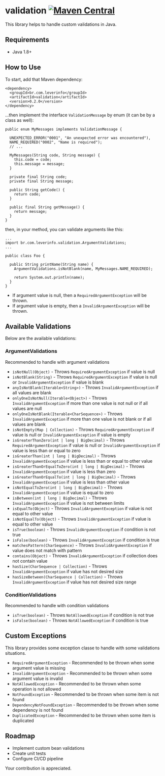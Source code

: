 # validation [![Maven Central](https://img.shields.io/maven-central/v/br.com.leverinfo/validation.svg?label=Maven%20Central)](https://search.maven.org/search?q=g:%22br.com.leverinfo%22%20AND%20a:%22validation%22)

This library helps to handle custom validations in Java.

## Requirements

- Java 1.8+

## How to Use

To start, add that Maven dependency:

```
<dependency>
  <groupId>br.com.leverinfo</groupId>
  <artifactId>validation</artifactId>
  <version>0.2.0</version>
</dependency>
```

...then implement the interface `ValidationMessage` by enum (it can be by a class as well):
 
```
public enum MyMessages implements ValidationMessage {

  UNEXPECTED_ERROR("0001", "An unexpected error was encountered"),
  NAME_REQUIRED("0002", "Name is required");
  // ...

  MyMessages(String code, String message) {
    this.code = code;
    this.message = message;
  }

  private final String code;
  private final String message;

  public String getCode() {
    return code;
  }

  public final String getMessage() {
    return message;
  }
}
```

then, in your method, you can validate arguments like this:

```
...
import br.com.leverinfo.validation.ArgumentValidations;
...

public class Foo {
    
  public String printName(String name) {
    ArgumentValidations.isNotBlank(name, MyMessages.NAME_REQUIRED);
  
    return System.out.println(name);
  }
}
```

* If argument value is null, then a `RequiredArgumentException` will be thrown.
* If argument value is empty, then a `InvalidArgumentException` will be thrown.

## Available Validations

Below are the available validations:

### ArgumentValidations

Recommended to handle with argument validations

* `isNotNull(Object)` - Throws `RequiredArgumentException` if value is null
* `isNotBlank(String)` - Throws `RequiredArgumentException` if value is null or `InvalidArgumentException` if value is blank
* `anyIsNotBlank(Iterable<String>)` - Throws `InvalidArgumentException` if all values are blank
* `onlyOneIsNotNull(Iterable<Object>)` - Throws `InvalidArgumentException` if more than one value is not null or if all values are null
* `onlyOneIsNotBlank(Iterable<CharSequence>)` - Throws `InvalidArgumentException` if more than one value is not blank or if all values are blank
* `isNotEmpty(Map | Collection)` - Throws `RequiredArgumentException` if value is null or `InvalidArgumentException` if value is empty
* `isGreaterThanZero(int | long | BigDecimal)` - Throws `RequiredArgumentException` if value is null or `InvalidArgumentException` if value is less than or equal to zero
* `isGreaterThan(int | long | BigDecimal)` - Throws `InvalidArgumentException` if value is less than or equal to other value
* `isGreaterThanOrEqualToZero(int | long | BigDecimal)` - Throws `InvalidArgumentException` if value is less than zero
* `isGreaterThanOrEqualTo(int | long | BigDecimal)` - Throws `InvalidArgumentException` if value is less than other value
* `isNotEqualToZero(int | long | BigDecimal)` - Throws `InvalidArgumentException` if value is equal to zero
* `isBetween(int | long | BigDecimal)` - Throws `InvalidArgumentException` if value is not between limits
* `isEqualTo(Object)` - Throws `InvalidArgumentException` if value is not equal to other value
* `isNotEqualTo(Object)` - Throws `InvalidArgumentException` if value is equal to other value
* `isTrue(boolean)` - Throws `InvalidArgumentException` if condition is not true
* `isFalse(boolean)` - Throws `InvalidArgumentException` if condition is true
* `matchesPattern(CharSequence)` - Throws `InvalidArgumentException` if value does not match with pattern
* `contains(Object)` - Throws `InvalidArgumentException` if collection does not contain value
* `hasSize(CharSequence | Collection)` - Throws `InvalidArgumentException` if value has not desired size
* `hasSizeBetween(CharSequence | Collection)` - Throws `InvalidArgumentException` if value has not desired size range

### ConditionValidations

Recommended to handle with condition validations

* `isTrue(boolean)` - Throws `NotAllowedException` if condition is not true
* `isFalse(boolean)` - Throws `NotAllowedException` if condition is true

## Custom Exceptions 

This library provides some exception classe to handle with some validations situations.

* `RequiredArgumentException` - Recommended to be thrown when some argument value is missing
* `InvalidArgumentException` - Recommended to be thrown when some argument value is invalid
* `NotAllowedException` - Recommended to be thrown when some operation is not allowed
* `NotFoundException` - Recommended to be thrown when some item is not found
* `DependencyNotFoundException` - Recommended to be thrown when some dependency is not found
* `DuplicatedException` - Recommended to be thrown when some item is duplicated

## Roadmap

* Implement custom bean validations
* Create unit tests
* Configure CI/CD pipeline

Your contribution is appreciated.